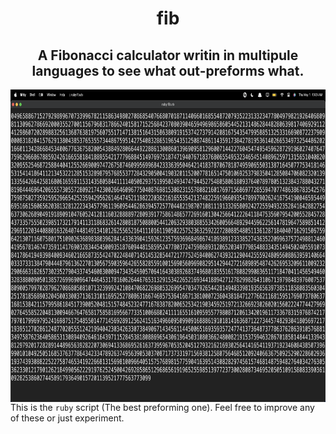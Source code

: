<div align="center">

# fib
## A Fibonacci calculator writin in multipule languages to see what out-preforms what.
</div>
<img align="left" src="image.png" height="500">

This is the `ruby` script (The best preforming one). Feel free to improve any of these or just experiment.